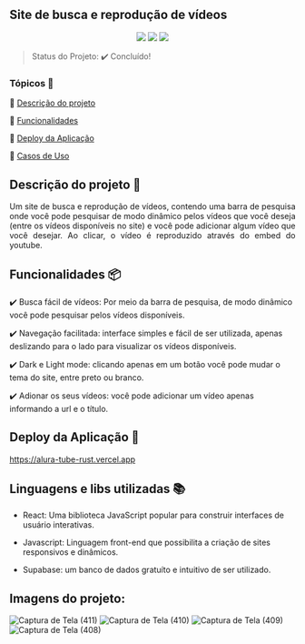 ## Site de busca e reprodução de vídeos

<p align="center">
  <img src="https://img.shields.io/static/v1?label=react&message=framework&color=blue&style=for-the-badge&logo=REACT"/>
  <img src="https://img.shields.io/static/v1?label=supabase&message=BancoDeDados&color=blue&style=for-the-badge&logo=supabase"/>
  <img src="http://img.shields.io/static/v1?label=javascript&message=linguagem&color=red&style=for-the-badge&logo=javascript"/>
</p>

> Status do Projeto: :heavy_check_mark: Concluído!

### Tópicos 🔹

:small_blue_diamond: [Descrição do projeto](#descrição-do-projeto)

:small_blue_diamond: [Funcionalidades](#funcionalidades)

:small_blue_diamond: [Deploy da Aplicação](#deploy-da-aplicação-dash)

:small_blue_diamond: [Casos de Uso](#casos-de-uso-warning)

## Descrição do projeto 📝

<p align="justify">
Um site de busca e reprodução de vídeos, contendo uma barra de pesquisa onde você pode pesquisar de modo dinâmico pelos vídeos que você deseja (entre os vídeos disponíveis no site) e você pode adicionar algum vídeo que você desejar. Ao clicar, o vídeo é reproduzido através do embed do youtube.
</p>

## Funcionalidades 📦

:heavy_check_mark: Busca fácil de vídeos: Por meio da barra de pesquisa, de modo dinâmico você pode pesquisar pelos vídeos disponíveis. 

:heavy_check_mark: Navegação facilitada: interface simples e fácil de ser utilizada, apenas deslizando para o lado para visualizar os vídeos disponíveis.

:heavy_check_mark: Dark e Light mode: clicando apenas em um botão você pode mudar o tema do site, entre preto ou branco.

:heavy_check_mark: Adionar os seus vídeos: você pode adicionar um vídeo apenas informando a url e o título.

## Deploy da Aplicação :dash:

https://alura-tube-rust.vercel.app

## Linguagens e libs utilizadas :books:

- React: Uma biblioteca JavaScript popular para construir interfaces de usuário interativas.

- Javascript: Linguagem front-end que possibilita a criação de sites responsivos e dinâmicos.

- Supabase: um banco de dados gratuíto e intuitivo de ser utilizado.

## Imagens do projeto:

![Captura de Tela (411)](https://github.com/LeonardoAlves04/AluraTube/assets/69488943/89fe9cd3-c20f-4852-91f1-ac0b205837ad)
![Captura de Tela (410)](https://github.com/LeonardoAlves04/AluraTube/assets/69488943/6de502af-9b44-4c39-963f-9b9f318ce7e6)
![Captura de Tela (409)](https://github.com/LeonardoAlves04/AluraTube/assets/69488943/ef840b61-2993-4138-87f1-bd78b35ebbec)
![Captura de Tela (408)](https://github.com/LeonardoAlves04/AluraTube/assets/69488943/a6ac464c-7d10-4bc4-87d8-d2e42da0fa00)
